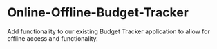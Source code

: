 # Online-Offline-Budget-Tracker
Add functionality to our existing Budget Tracker application to allow for offline access and functionality.
